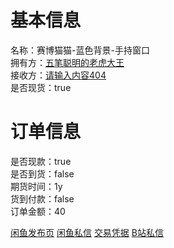 # 基本信息

名称：赛博猫猫-蓝色背景-手持窗口<br>
拥有方：[五笔聪明的老虎大王](https://space.bilibili.com/37473951?spm_id_from=333.999.0.0)<br>
接收方：[请输入内容404](https://space.bilibili.com/524486358)<br>
是否现货：true<br>

# 订单信息

是否现款：true<br>
是否到货：false<br>
期货时间：1y<br>
货到付款：false<br>
订单金额：40<br>

[闲鱼发布页](https://m.tb.cn/h.56Vks2K?tk=JV0PWYhxv7O)
[闲鱼私信](https://qg46.github.io/i0/20231016/QQ图片20231016235256.jpg)
[交易凭据](https://qg46.github.io/i0/20231016/QQ图片20231017000132.jpg)
[B站私信](https://qg46.github.io/i0/20231016/QQ图片20231017000458.jpg)

